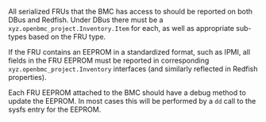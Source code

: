 All serialized FRUs that the BMC has access to should be reported on both
DBus and Redfish.  Under DBus there must be a
`xyz.openbmc_project.Inventory.Item` for each, as well as appropriate sub-types
based on the FRU type.

If the FRU contains an EEPROM in a standardized format, such as IPMI, all
fields in the FRU EEPROM must be reported in corresponding
`xyz.openbmc_project.Inventory` interfaces (and similarly reflected in Redfish
properties).

Each FRU EEPROM attached to the BMC should have a debug method to update the
EEPROM.  In most cases this will be performed by a `dd` call to the sysfs
entry for the EEPROM.
